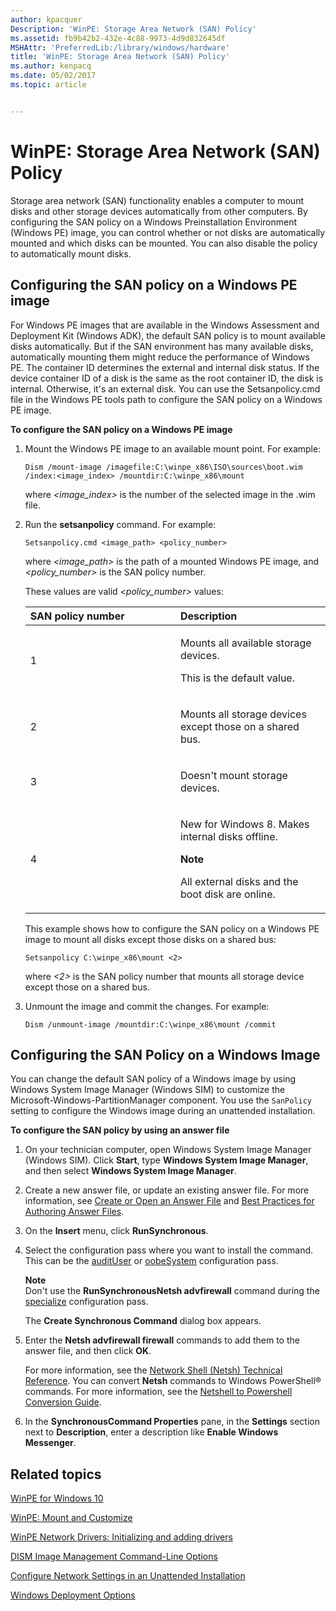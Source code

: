 ```yaml
---
author: kpacquer
Description: 'WinPE: Storage Area Network (SAN) Policy'
ms.assetid: fb9b42b2-432e-4c88-9973-4d9d832645df
MSHAttr: 'PreferredLib:/library/windows/hardware'
title: 'WinPE: Storage Area Network (SAN) Policy'
ms.author: kenpacq
ms.date: 05/02/2017
ms.topic: article


---
```


# WinPE: Storage Area Network (SAN) Policy


Storage area network (SAN) functionality enables a computer to mount disks and other storage devices automatically from other computers. By configuring the SAN policy on a Windows Preinstallation Environment (Windows PE) image, you can control whether or not disks are automatically mounted and which disks can be mounted. You can also disable the policy to automatically mount disks.

## <span id="Configuring_the_SAN_policy_on_a_Windows_PE_image"></span><span id="configuring_the_san_policy_on_a_windows_pe_image"></span><span id="CONFIGURING_THE_SAN_POLICY_ON_A_WINDOWS_PE_IMAGE"></span>Configuring the SAN policy on a Windows PE image


For Windows PE images that are available in the Windows Assessment and Deployment Kit (Windows ADK), the default SAN policy is to mount available disks automatically. But if the SAN environment has many available disks, automatically mounting them might reduce the performance of Windows PE. The container ID determines the external and internal disk status. If the device container ID of a disk is the same as the root container ID, the disk is internal. Otherwise, it's an external disk. You can use the Setsanpolicy.cmd file in the Windows PE tools path to configure the SAN policy on a Windows PE image.

**To configure the SAN policy on a Windows PE image**

1. Mount the Windows PE image to an available mount point. For example:

   ```
   Dism /mount-image /imagefile:C:\winpe_x86\ISO\sources\boot.wim /index:<image_index> /mountdir:C:\winpe_x86\mount
   ```

   where *&lt;image\_index&gt;* is the number of the selected image in the .wim file.

2. Run the **setsanpolicy** command. For example:

   ```
   Setsanpolicy.cmd <image_path> <policy_number>
   ```

   where *&lt;image\_path&gt;* is the path of a mounted Windows PE image, and *&lt;policy\_number&gt;* is the SAN policy number.

   These values are valid *&lt;policy\_number&gt;* values:

   <table>
   <colgroup>
   <col width="50%" />
   <col width="50%" />
   </colgroup>
   <thead>
   <tr class="header">
   <th align="left">SAN policy number</th>
   <th align="left">Description</th>
   </tr>
   </thead>
   <tbody>
   <tr class="odd">
   <td align="left"><p>1</p></td>
   <td align="left"><p>Mounts all available storage devices.</p>
   <p>This is the default value.</p></td>
   </tr>
   <tr class="even">
   <td align="left"><p>2</p></td>
   <td align="left"><p>Mounts all storage devices except those on a shared bus.</p></td>
   </tr>
   <tr class="odd">
   <td align="left"><p>3</p></td>
   <td align="left"><p>Doesn&#39;t mount storage devices.</p></td>
   </tr>
   <tr class="even">
   <td align="left"><p>4</p></td>
   <td align="left"><p>New for Windows 8. Makes internal disks offline.</p>
   <div class="alert">
   <strong>Note</strong><br/><p>All external disks and the boot disk are online.</p>
   </div>
   <div>

   </div></td>
   </tr>
   </tbody>
   </table>

   This example shows how to configure the SAN policy on a Windows PE image to mount all disks except those disks on a shared bus:

       Setsanpolicy C:\winpe_x86\mount <2>

   where *&lt;2&gt;* is the SAN policy number that mounts all storage device except those on a shared bus.

3. Unmount the image and commit the changes. For example:

   ```
   Dism /unmount-image /mountdir:C:\winpe_x86\mount /commit
   ```

## <span id="Configuring_the_SAN_Policy_on_a_Windows_Image"></span><span id="configuring_the_san_policy_on_a_windows_image"></span><span id="CONFIGURING_THE_SAN_POLICY_ON_A_WINDOWS_IMAGE"></span>Configuring the SAN Policy on a Windows Image


You can change the default SAN policy of a Windows image by using Windows System Image Manager (Windows SIM) to customize the Microsoft-Windows-PartitionManager component. You use the `SanPolicy` setting to configure the Windows image during an unattended installation.

**To configure the SAN policy by using an answer file**

1.  On your technician computer, open Windows System Image Manager (Windows SIM). Click **Start**, type **Windows System Image Manager**, and then select **Windows System Image Manager**.

2.  Create a new answer file, or update an existing answer file. For more information, see [Create or Open an Answer File](https://msdn.microsoft.com/library/windows/hardware/dn915085) and [Best Practices for Authoring Answer Files](https://msdn.microsoft.com/library/windows/hardware/dn915073).

3.  On the **Insert** menu, click **RunSynchronous**.

4.  Select the configuration pass where you want to install the command. This can be the [auditUser](audituser.md) or [oobeSystem](oobesystem.md) configuration pass.

    **Note**  
    Don't use the **RunSynchronousNetsh advfirewall** command during the [specialize](specialize.md) configuration pass.

    The **Create Synchronous Command** dialog box appears.

5.  Enter the **Netsh advfirewall firewall** commands to add them to the answer file, and then click **OK**.

    For more information, see the [Network Shell (Netsh) Technical Reference](http://go.microsoft.com/fwlink/?LinkId=234733). You can convert **Netsh** commands to Windows PowerShell® commands. For more information, see the [Netshell to Powershell Conversion Guide](http://go.microsoft.com/fwlink/?LinkId=234734).

6.  In the **SynchronousCommand Properties** pane, in the **Settings** section next to **Description**, enter a description like **Enable Windows Messenger**.

## <span id="related_topics"></span>Related topics


[WinPE for Windows 10](winpe-intro.md)

[WinPE: Mount and Customize](winpe-mount-and-customize.md)

[WinPE Network Drivers: Initializing and adding drivers](winpe-network-drivers-initializing-and-adding-drivers.md)

[DISM Image Management Command-Line Options](dism-image-management-command-line-options-s14.md)

[Configure Network Settings in an Unattended Installation](configure-network-settings-in-an-unattended-installation.md)

[Windows Deployment Options](windows-deployment-options.md)










